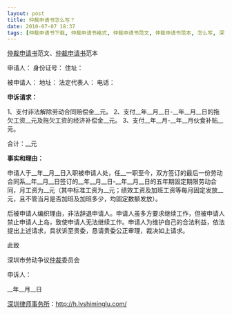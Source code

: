 ```yaml
---
layout: post
title: 仲裁申请书怎么写？
date: 2010-07-07 18:37
tags: [仲裁申请书下载, 仲裁申请书格式, 仲裁申请书范文, 仲裁申请书范本, 怎么写, 深圳合同纠纷律师, 申请书, 范文]
---
```

<a href="http://h.lvshiminglu.com/law/148.html" target="_self">仲裁申请书</a>范文、<a href="http://h.lvshiminglu.com/law/148.html" target="_self">仲裁申请书</a>范本

申请人：
身份证号：
住址：

被申请人：
地址：
法定代表人：
电话：

<strong>申诉请求：</strong>

1、支付非法解除劳动合同赔偿金__元。
2、支付__年__月__日-__年__月__日的拖欠工资__元及拖欠工资的经济补偿金__元。
3、支付__年__月-__年__月伙食补贴__元。

合计：__元

<strong>事实和理由：</strong>

申请人于__年__月__日入职被申请人处，任__一职至今，双方签订的最后一份劳动合同系__年__月__日签订的__年__月__日-__年__月__日的五年期固定期限劳动合同，月工资为__元（其中标准工资为__元；绩效工资及加班工资等每月固定发放__元，且不管当月是否加班及加班多少，均固定数额发放）。

后被申请人编织理由，非法辞退申请人。申请人虽多方要求继续工作，但被申请人禁止申请人上岛，致使申请人无法继续工作。申请人为维护自己的合法利益，依法提出上述请求，具状诉至贵委，恳请贵委公正审理，裁决如上请求。

此致

深圳市劳动争议<a href="http://h.lvshiminglu.com/law/148.html" target="_self">仲裁</a>委员会

申诉人：

__年__月__日

<a href="http://h.lvshiminglu.com/">深圳律师事务所</a>：<a href="http://h.lvshiminglu.com/">http://h.lvshiminglu.com/</a>

